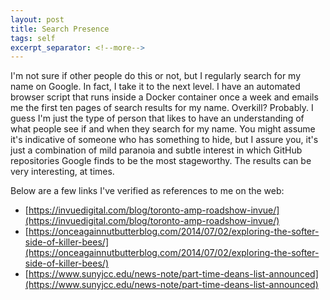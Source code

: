 ```yaml
---
layout: post
title: Search Presence
tags: self
excerpt_separator: <!--more-->
---
```


I'm not sure if other people do this or not, but I regularly
search for my name on Google. In fact, I take it to the next
level. I have an automated browser script that runs inside a
Docker container once a week and emails me the first ten pages
of search results for my name. Overkill? Probably. I guess I'm
just the type of person that likes to have an understanding of
what people see if and when they search for my name. You might
assume it's indicative of someone who has something to hide, but
I assure you, it's just a combination of mild paranoia and subtle
interest in which GitHub repositories Google finds to be the most
stageworthy. The results can be very interesting, at times.

Below are a few links I've verified as references to me on the web:

+ [https://invuedigital.com/blog/toronto-amp-roadshow-invue/](https://invuedigital.com/blog/toronto-amp-roadshow-invue/)
+ [https://onceagainnutbutterblog.com/2014/07/02/exploring-the-softer-side-of-killer-bees/](https://onceagainnutbutterblog.com/2014/07/02/exploring-the-softer-side-of-killer-bees/)
+ [https://www.sunyjcc.edu/news-note/part-time-deans-list-announced](https://www.sunyjcc.edu/news-note/part-time-deans-list-announced)

